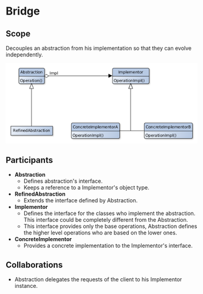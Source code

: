 # Bridge

## Scope
Decouples an abstraction from his implementation so that they can evolve independently.

![Class Diagram](bridge.png)


## Participants
- **Abstraction** 
   - Defines abstraction's interface.
   - Keeps a reference to a Implementor's object type.
- **RefinedAbstraction** 
   - Extends the interface defined by Abstraction.
- **Implementor**
   - Defines the interface for the classes who implement the abstraction. This interface could be completely different from the Abstraction.
   - This interface provides only the base operations, Abstraction defines the higher level operations who are based on the lower ones.
- **ConcreteImplementor**
   - Provides a concrete implementation to the Implementor's interface.

## Collaborations
- Abstraction delegates the requests of the client to his Implementor instance.

